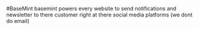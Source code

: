 #BaseMint
basemint powers every website to send notifications and newsletter to there customer right at there social media platforms (we dont do email)
